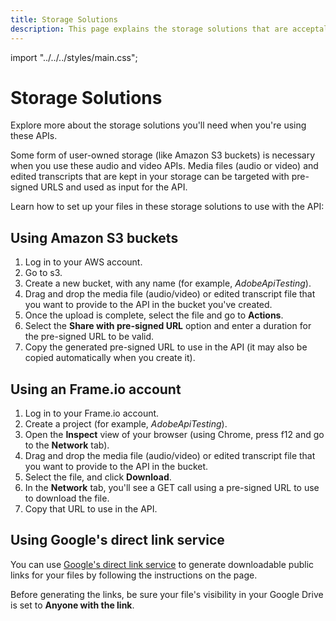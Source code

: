 ```yaml
---
title: Storage Solutions
description: This page explains the storage solutions that are acceptalbe for use with video services.
---
```


import "../../../styles/main.css";

# Storage Solutions

Explore more about the storage solutions you'll need when you're using these APIs.

Some form of user-owned storage (like Amazon S3 buckets) is necessary when you use these audio and video APIs. Media files (audio or video) and edited transcripts that are kept in your storage can be targeted with pre-signed URLS and used as input for the API.

Learn how to set up your files in these storage solutions to use with the API:

## Using Amazon S3 buckets

  1. Log in to your AWS account.
  2. Go to s3.
  3. Create a new bucket, with any name (for example, *AdobeApiTesting*).
  4. Drag and drop the media file (audio/video) or edited transcript file that you want to provide to the API in the bucket you've created.
  5. Once the upload is complete, select the file and go to **Actions**.
  6. Select the **Share with pre-signed URL** option and enter a duration for the pre-signed URL to be valid.
  7. Copy the generated pre-signed URL to use in the API (it may also be copied automatically when you create it).

## Using an Frame.io account

  1. Log in to your Frame.io account.
  2. Create a project (for example, *AdobeApiTesting*).
  3. Open the **Inspect** view of your browser (using Chrome, press f12 and go to the **Network** tab).
  4. Drag and drop the media file (audio/video) or edited transcript file that you want to provide to the API in the bucket.
  5. Select the file, and click **Download**.
  6. In the **Network** tab, you'll see a GET call using a pre-signed URL to use to download the file.
  7. Copy that URL to use in the API.

## Using Google's direct link service

You can use [Google's direct link service](https://sites.google.com/site/gdocs2direct/?authuser=1&pli=1) to generate downloadable public links for your files by following the instructions on the page.

Before generating the links, be sure your file's visibility in your Google Drive is set to **Anyone with the link**.
